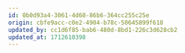 ```yaml
---
id: 0b0d93a4-3061-4d60-86b6-364cc255c25e
origin: cbfe9acc-c0e2-4904-b78c-50645899f618
updated_by: cc1d6f85-bab6-480d-8bd1-226c3d628cb2
updated_at: 1712610398
---
```

